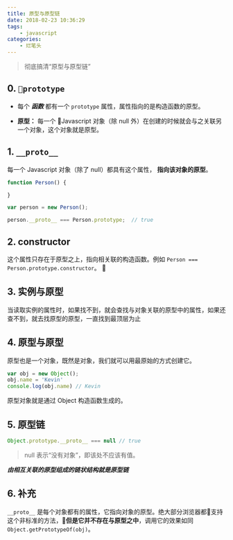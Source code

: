 ```yaml
---
title: 原型与原型链
date: 2018-02-23 10:36:29
tags:
    - javascript
categories:
    - 烂笔头
---
```


> 彻底搞清“原型与原型链”

<!-- more -->

## 0. `prototype`

- 每个 ***函数*** 都有一个 `prototype` 属性，属性指向的是构造函数的原型。

- **原型：** 每一个 Javascript 对象（除 null 外）在创建的时候就会与之关联另一个对象，这个对象就是原型。

## 1. `__proto__`

每一个 Javascript 对象（除了 null）都具有这个属性， **指向该对象的原型**。

```js
function Person() {

}

var person = new Person();

person.__proto__ === Person.prototype;  // true
```

## 2. constructor

这个属性只存在于原型之上，指向相关联的构造函数。例如 `Person === Person.prototype.constructor`。 

## 3. 实例与原型

当读取实例的属性时，如果找不到，就会查找与对象关联的原型中的属性，如果还查不到，就去找原型的原型，一直找到最顶层为止

## 4. 原型与原型

原型也是一个对象，既然是对象，我们就可以用最原始的方式创建它。

```js
var obj = new Object();
obj.name = 'Kevin'
console.log(obj.name) // Kevin
```

原型对象就是通过 Object 构造函数生成的。


## 5. 原型链

```js
Object.prototype.__proto__ === null // true
```

> null 表示“没有对象”，即该处不应该有值。

***由相互关联的原型组成的链状结构就是原型链***

## 6. 补充

`__proto__` 是每个对象都有的属性，它指向对象的原型。绝大部分浏览器都支持这个非标准的方法，**但是它并不存在与原型之中**，调用它的效果如同 `Object.getPrototypeOf(obj)`。



